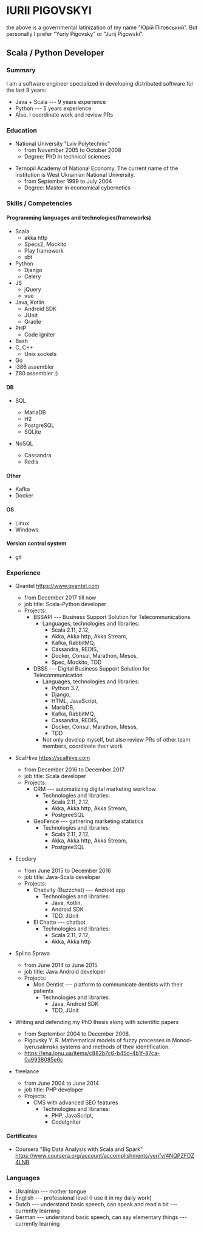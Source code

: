# IURII PIGOVSKYI

the above is a governmental latinization of my name "Юрій Піговський". 
But personally I prefer "Yuriy Pigovsky" or "Jurij Pigowski".

## Scala / Python Developer

### Summary

I am a software engineer specialized in developing distributed software 
for the last 9 years:
  * Java + Scala --- 9 years experience
  * Python --- 5 years experience
* Also, I coordinate work and review PRs

### Education

* National University "Lviv Polytechnic"
  - from November 2005 to October 2008
  - Degree: PhD in technical sciences
- Ternopil Academy of National Economy. 
The current name of the institution is West Ukrainian National University.
  - from September 1999 to July 2004
  - Degree: Master in economical cybernetics

  
### Skills / Competencies

#### Programming languages and technologies(frameworks)

* Scala 
  - akka http
  - Specs2, Mockito
  - Play framework
  - sbt
* Python
    - Django
    - Celery
* JS
    - jQuery
    - vue
* Java, Kotlin
    - Android SDK
    - JUnit
    - Gradle
* PHP
    - Code igniter
* Bash
* C, C++
  * Unix sockets
* Go
* i386 assembler
* Z80 assembler ;)

#### DB

* SQL
  - MariaDB 
  - H2
  - PostgreSQL 
  - SQLite

* NoSQL
  - Cassandra
  - Redis

#### Other

* Kafka
* Docker

#### OS

* Linux
* Windows

#### Version control system

* git

### Experience

* Qvantel https://www.qvantel.com
  - from December 2017 till now
  - job title: Scala-Python developer
  - Projects:
    - BSSAPI --- Business Support Solution for Telecommunications
      - Languages, technologies and libraries: 
        - Scala 2.11, 2.12, 
        - Akka, Akka http, Akka Stream, 
        - Kafka, RabbitMQ,
        - Cassandra, REDIS, 
        - Docker, Consul, Marathon, Mesos,
        - Spec, Mockito, TDD
    - DBSS --- Digital Business Support Solution for Telecommunication
      - Languages, technologies and libraries: 
        - Python 3.7,
        - Django,
        - HTML, JavaScript,
        - MariaDB, 
        - Kafka, RabbitMQ,
        - Cassandra, REDIS,
        - Docker, Consul, Marathon, Mesos,
        - TDD
      - Not only develop myself, but also review PRs of 
        other team members, coordinate their work

* ScalHive https://scalhive.com
  - from December 2016 to December 2017
  - job title: Scala developer
  - Projects:
    - CRM --- automatizing digital marketing workflow
      - Technologies and libraries: 
        - Scala 2.11, 2.12,
        - Akka, Akka http, Akka Stream, 
        - PostgreeSQL
    - GeoFence --- gathering marketing statistics
      - Technologies and libraries: 
        - Scala 2.11, 2.12, 
        - Akka, Akka http, Akka Stream, 
        - PostgreeSQL

* Ecodery
  - from June 2015 to December 2016
  - job title: Java-Scala developer
  - Projects:
    - Chativity (Buzzchat) --- Android app
      - Technologies and libraries: 
        - Java, Kotlin, 
        - Android SDK 
        - TDD, JUnit
    - El Chatto --- chatbot
      - Technologies and libraries: 
        - Scala 2.11, 2.12, 
        - Akka, Akka http

* Spilna Sprava
  - from June 2014 to June 2015
  - job title: Java Android developer
  - Projects:
    - Mon Dentist --- platform to communicate dentists with their patients
      - Technologies and libraries: 
        - Java, Android SDK
        - TDD, JUnit

* Writing and defending my PhD thesis along with scientific papers
  * from September 2004 to December 2008.
  * Pigovsky Y. R. Mathematical models of fuzzy processes in 
    Monod-Iyerusalimskii systems and methods of their identification.
  * https://ena.lpnu.ua/items/c882b7c6-b45d-4b1f-87ca-0a9938085e6c

* freelance
  - from June 2004 to June 2014
  - job title: PHP developer
  - Projects:
    - CMS with advanced SEO features
      - Technologies and libraries: 
        - PHP, JavaScript, 
        - CodeIgniter


#### Certificates

* Coursera "Big Data Analysis with Scala and Spark" 
https://www.coursera.org/account/accomplishments/verify/4NQPZFDZ4LNR

  
### Languages

* Ukrainian --- mother tongue
* English --- professional level (I use it in my daily work)
* Dutch --- understand basic speech, can speak and read a bit --- currently learning
* German --- understand basic speech, can say elementary things --- currently learning
